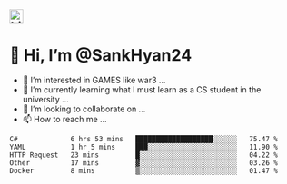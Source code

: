 ##  <img src="https://user-images.githubusercontent.com/1303154/88677602-1635ba80-d120-11ea-84d8-d263ba5fc3c0.gif" width="24px" alt="hi"> 
# 👋 Hi, I’m @SankHyan24
- 👀 I’m interested in GAMES like war3 ...
- 🌱 I’m currently learning what I must learn as a CS student in the university ...
- 💞️ I’m looking to collaborate on ...
- 📫 How to reach me ...

<!---
SankHyan24/SankHyan24 is a ✨ special ✨ repository because its `README.md` (this file) appears on your GitHub profile.
You can click the Preview link to take a look at your changes.
--->
<!--START_SECTION:waka-->
```text
C#             6 hrs 53 mins   ███████████████████░░░░░░   75.47 % 
YAML           1 hr 5 mins     ███░░░░░░░░░░░░░░░░░░░░░░   11.90 % 
HTTP Request   23 mins         █░░░░░░░░░░░░░░░░░░░░░░░░   04.22 % 
Other          17 mins         ▓░░░░░░░░░░░░░░░░░░░░░░░░   03.26 % 
Docker         8 mins          ▒░░░░░░░░░░░░░░░░░░░░░░░░   01.47 % 
```
<!--END_SECTION:waka-->
